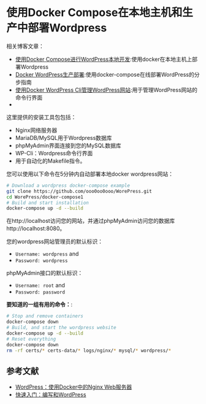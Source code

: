 # 使用Docker Compose在本地主机和生产中部署Wordpress

相关博客文章：

  - [使用Docker Compose进行WordPress本地开发](https://www.datanovia.com/en/lessons/wordpress-local-development-using-docker-compose/):使用docker在本地主机上部署Wordpress
  - [Docker WordPress生产部署](https://www.datanovia.com/en/lessons/docker-wordpress-production-deployment/):使用docker-compose在线部署WordPress的分步指南
  - [使用Docker WordPress Cli管理WordPress网站](https://www.datanovia.com/en/lessons/using-docker-wordpress-cli-to-manage-wordpress-websites/):用于管理WordPress网站的命令行界面
  - 
这里提供的安装工具包包括：

  - Nginx网络服务器
  - MariaDB/MySQL用于Wordpress数据库
  - phpMyAdmin界面连接到您的MySQL数据库
  - WP-Cli：Wordpress命令行界面
  - 用于自动化的Makefile指令。

您可以使用以下命令在5分钟内自动部署本地docker wordpress网站：

``` bash
# Download a wordpress docker-compose example
git clone https://github.com/ooo0oo0ooo/WorePress.git
cd WorePress/docker-compose1
# Build and start installation
docker-compose up -d --build
```
在http://localhost访问您的网站，并通过phpMyAdmin访问您的数据库http://localhost:8080。

您的wordpress网站管理员的默认标识：

  - `Username: wordpress` and
  - `Password: wordpress`

phpMyAdmin接口的默认标识：

  - `Username: root` and
  - `Password: password`

**要知道的一组有用的命令：**:

``` bash
# Stop and remove containers
docker-compose down
# Build, and start the wordpress website
docker-compose up -d --build
# Reset everything
docker-compose down
rm -rf certs/* certs-data/* logs/nginx/* mysql/* wordpress/*
```

## 参考文献

  - [WordPress：使用Docker中的Nginx Web服务器](https://github.com/mjstealey/wordpress-nginx-docker)
  - [快速入门：编写和WordPress](https://docs.docker.com/compose/wordpress/)
